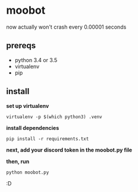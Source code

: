 # moobot

now actually won't crash every 0.00001 seconds

## prereqs

* python 3.4 or 3.5
* virtualenv
* pip

## install

**set up virtualenv**

`virtualenv -p $(which python3) .venv`

**install dependencies**

`pip install -r requirements.txt`

**next, add your discord token in the moobot.py file**

**then, run**

`python moobot.py`

:D

